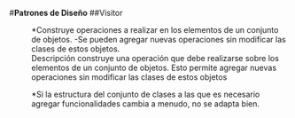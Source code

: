 #**Patrones de Diseño** 
##Visitor
<dl>
<dd>
*Construye operaciones a realizar en los elementos de un conjunto de objetos.
-Se pueden agregar nuevas operaciones sin modificar las clases de estos objetos.
<dd>
Descripción
construye una operación que debe realizarse sobre los elementos de un conjunto de objetos. Esto permite agregar nuevas operaciones sin modificar las clases de estos objetos

*Si la estructura del conjunto de clases a las que es necesario agregar funcionalidades cambia a menudo, no se adapta bien.
</dl>
